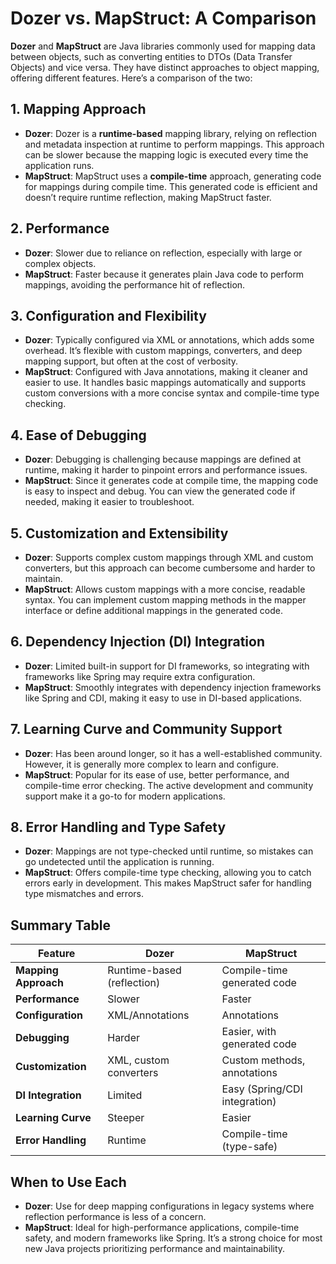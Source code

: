 # Dozer vs. MapStruct: A Comparison

**Dozer** and **MapStruct** are Java libraries commonly used for mapping data between objects, such as converting entities to DTOs (Data Transfer Objects) and vice versa. They have distinct approaches to object mapping, offering different features. Here’s a comparison of the two:

## 1. Mapping Approach
- **Dozer**: Dozer is a **runtime-based** mapping library, relying on reflection and metadata inspection at runtime to perform mappings. This approach can be slower because the mapping logic is executed every time the application runs.
- **MapStruct**: MapStruct uses a **compile-time** approach, generating code for mappings during compile time. This generated code is efficient and doesn’t require runtime reflection, making MapStruct faster.

## 2. Performance
- **Dozer**: Slower due to reliance on reflection, especially with large or complex objects.
- **MapStruct**: Faster because it generates plain Java code to perform mappings, avoiding the performance hit of reflection.

## 3. Configuration and Flexibility
- **Dozer**: Typically configured via XML or annotations, which adds some overhead. It’s flexible with custom mappings, converters, and deep mapping support, but often at the cost of verbosity.
- **MapStruct**: Configured with Java annotations, making it cleaner and easier to use. It handles basic mappings automatically and supports custom conversions with a more concise syntax and compile-time type checking.

## 4. Ease of Debugging
- **Dozer**: Debugging is challenging because mappings are defined at runtime, making it harder to pinpoint errors and performance issues.
- **MapStruct**: Since it generates code at compile time, the mapping code is easy to inspect and debug. You can view the generated code if needed, making it easier to troubleshoot.

## 5. Customization and Extensibility
- **Dozer**: Supports complex custom mappings through XML and custom converters, but this approach can become cumbersome and harder to maintain.
- **MapStruct**: Allows custom mappings with a more concise, readable syntax. You can implement custom mapping methods in the mapper interface or define additional mappings in the generated code.

## 6. Dependency Injection (DI) Integration
- **Dozer**: Limited built-in support for DI frameworks, so integrating with frameworks like Spring may require extra configuration.
- **MapStruct**: Smoothly integrates with dependency injection frameworks like Spring and CDI, making it easy to use in DI-based applications.

## 7. Learning Curve and Community Support
- **Dozer**: Has been around longer, so it has a well-established community. However, it is generally more complex to learn and configure.
- **MapStruct**: Popular for its ease of use, better performance, and compile-time error checking. The active development and community support make it a go-to for modern applications.

## 8. Error Handling and Type Safety
- **Dozer**: Mappings are not type-checked until runtime, so mistakes can go undetected until the application is running.
- **MapStruct**: Offers compile-time type checking, allowing you to catch errors early in development. This makes MapStruct safer for handling type mismatches and errors.

## Summary Table

| Feature              | Dozer                           | MapStruct                       |
|----------------------|---------------------------------|---------------------------------|
| **Mapping Approach** | Runtime-based (reflection)      | Compile-time generated code     |
| **Performance**      | Slower                          | Faster                          |
| **Configuration**    | XML/Annotations                | Annotations                     |
| **Debugging**        | Harder                          | Easier, with generated code     |
| **Customization**    | XML, custom converters         | Custom methods, annotations     |
| **DI Integration**   | Limited                         | Easy (Spring/CDI integration)   |
| **Learning Curve**   | Steeper                         | Easier                          |
| **Error Handling**   | Runtime                         | Compile-time (type-safe)        |

## When to Use Each
- **Dozer**: Use for deep mapping configurations in legacy systems where reflection performance is less of a concern.
- **MapStruct**: Ideal for high-performance applications, compile-time safety, and modern frameworks like Spring. It’s a strong choice for most new Java projects prioritizing performance and maintainability.
